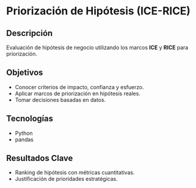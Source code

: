 # Priorización de Hipótesis (ICE-RICE)

## Descripción
Evaluación de hipótesis de negocio utilizando los marcos **ICE** y **RICE** para priorización.

## Objetivos
- Conocer criterios de impacto, confianza y esfuerzo.
- Aplicar marcos de priorización en hipótesis reales.
- Tomar decisiones basadas en datos.

## Tecnologías
- Python
- pandas

## Resultados Clave
- Ranking de hipótesis con métricas cuantitativas.
- Justificación de prioridades estratégicas.
